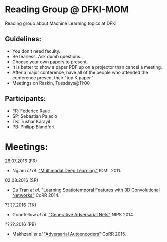 Reading Group @ DFKI-MOM
========================
Reading group about Machine Learning topics at DFKI

Guidelines:
-----------
+ You don't need faculty.
+ Be fearless. Ask dumb questions.
+ Choose your own papers to present.
+ It is better to show a paper PDF up on a projector than cancel a meeting. 
+ After a major conference, have all of the people who attended the conference present their "top K paper." 
+ Meetings on Raskin, Tuesdays@11:00

Participants:
-------------
+ FR: Federico Raue
+ SP: Sebastian Palacio
+ TK: Tushar Karayil
+ PB: Philipp Blandfort
 
Meetings:
========
26.07.2016 (FR)
+ Ngiam _et al_. ["Multimodal Deep Learning."](http://www.icml-2011.org/papers/399_icmlpaper.pdf) ICML 2011.

02.08.2016 (SP)
+ Du Tran _et al_. ["Learning Spatiotemporal Features with 3D Convolutional Networks"](https://arxiv.org/abs/1412.0767) CoRR 2014.

??.??.2016 (TK)
+ Goodfellow _et al._ ["Generative Adversarial Nets"](http://papers.nips.cc/paper/5423-generative-adversarial) NIPS 2014.

??.??.2016 (PB)
+ Makhzani  _et al._["Adversarial Autoencoders"](http://arxiv.org/abs/1511.05644) CoRR 2015.
